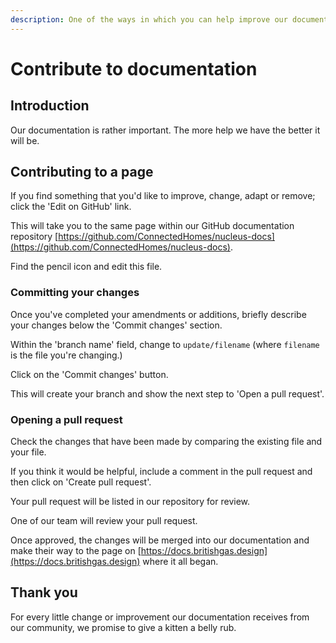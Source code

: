 ```yaml
---
description: One of the ways in which you can help improve our documentation.
---
```


# Contribute to documentation

## Introduction

Our documentation is rather important. The more help we have the better it will be.

## Contributing to a page

If you find something that you'd like to improve, change, adapt or remove; click the 'Edit on GitHub' link.

This will take you to the same page within our GitHub documentation repository [https://github.com/ConnectedHomes/nucleus-docs](https://github.com/ConnectedHomes/nucleus-docs).

Find the pencil icon and edit this file.

### Committing your changes

Once you've completed your amendments or additions, briefly describe your changes below the 'Commit changes' section.

Within the 'branch name' field, change to `update/filename` (where `filename` is the file you're changing.)

Click on the 'Commit changes' button.

This will create your branch and show the next step to 'Open a pull request'.

### Opening a pull request

Check the changes that have been made by comparing the existing file and your file.

If you think it would be helpful, include a comment in the pull request and then click on 'Create pull request'.

Your pull request will be listed in our repository for review.

One of our team will review your pull request.

Once approved, the changes will be merged into our documentation and make their way to the page on [https://docs.britishgas.design](https://docs.britishgas.design) where it all began.

## Thank you

For every little change or improvement our documentation receives from our community, we promise to give a kitten a belly rub.

